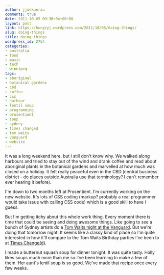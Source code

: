 ```yaml
---
author: jjackunrau
comments: true
date: 2011-10-05 09:30:04+00:00
layout: post
link: https://hungryj.wordpress.com/2011/10/05/doing-things/
slug: doing-things
title: doing things
wordpress_id: 2754
categories:
- australia
- food
- music
- tech
- winnipeg
tags:
- aboriginal
- botanical gardens
- cbd
- coffee
- css
- harbour
- lentil soup
- programming
- prosentient
- soup
- sydney
- times changed
- tom waits
- vanguard
- website
---
```


It was a long weekend here, but I still don't know why. We walked along harbours and tried to stay out of the wind and drank coffee and read about aboriginal plants in the botanical gardens and marvelled at how much was closed on a holiday. It felt really peaceful even in the CBD (central business district - do places outside Australia use that terminology? I can't remember ever hearing it before).

I'm down to two months left at Prosentient. I'm currently working on the new website. It's lots of CSS coding (markup? probably a real programmer would take issue with calling CSS code) which is a good skill to have I guess.

But I'm getting itchy about this whole work thing. Every moment there is time that could be seeing and doing awesome things. Like going to see a bunch of Sydney artists do a [Tom Waits night at the Vanguard](http://www.thevanguard.com.au/shows/2011/10/06/the-music-of-tom-waits/7159). But we're doing that tomorrow night. It seems like a classy kind of place so I'm quite interested in how it'll compare to the Tom Waits Birthday parties I've been to at [Times Change(d)](http://highandlonesomeclub.ca/).

I made a butternut squash soup for dinner tonight. It was quite tasty. Holly likes soups much more than me so I've been learning to make a few of them. Her aunt's lentil soup is so good. We've made that recipe once every few weeks.
